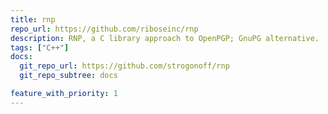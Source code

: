 ```yaml
---
title: rnp
repo_url: https://github.com/riboseinc/rnp
description: RNP, a C library approach to OpenPGP; GnuPG alternative.
tags: ["C++"]
docs:
  git_repo_url: https://github.com/strogonoff/rnp
  git_repo_subtree: docs

feature_with_priority: 1
---
```

